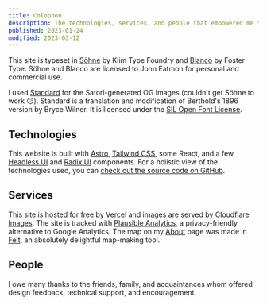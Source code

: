 ```yaml
---
title: Colophon
description: The technologies, services, and people that empowered me to build this website.
published: 2023-01-24
modified: 2023-03-12
---
```


This site is typeset in [Söhne](https://klim.co.nz/retail-fonts/soehne/) by Klim Type Foundry and [Blanco](https://www.fostertype.com/retail-type/blanco) by Foster Type. Söhne and Blanco are licensed to John Eatmon for personal and commercial use.

I used [Standard](https://github.com/brycewilner/Standard) for the Satori-generated OG images (couldn't get Söhne to work 😥). Standard is a translation and modification of Berthold's 1896 version by Bryce Wilner. It is licensed under the [SIL Open Font License](https://scripts.sil.org/cms/scripts/page.php?site_id=nrsi&id=OFL).

## Technologies

This website is built with [Astro](https://astro.build), [Tailwind CSS](https://tailwindcss.com/), some React, and a few [Headless UI](https://headlessui.com/) and [Radix UI](https://www.radix-ui.com/) components. For a holistic view of the technologies used, you can [check out the source code on GitHub](https://github.com/johneatmon/eatmon.co).

## Services

This site is hosted for free by [Vercel](https://vercel.com/) and images are served by [Cloudflare Images](https://www.cloudflare.com/products/cloudflare-images/). The site is tracked with [Plausible Analytics](https://plausible.io/), a privacy-friendly alternative to Google Analytics. The map on my [About](/about) page was made in [Felt](https://felt.com/), an absolutely delightful map-making tool.

## People

I owe many thanks to the friends, family, and acquaintances whom offered design feedback, technical support, and encouragement.
